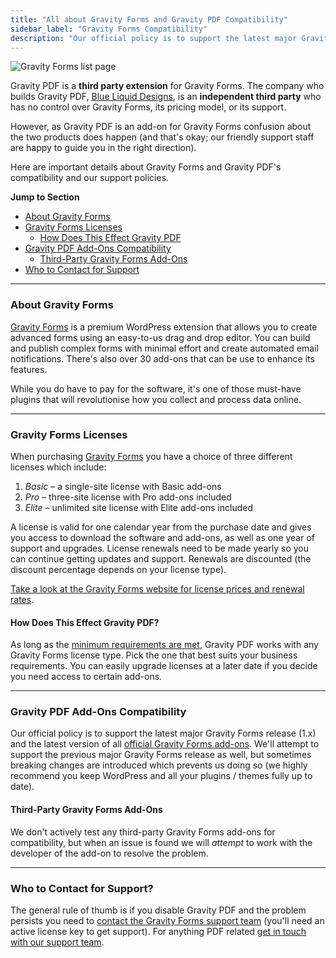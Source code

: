 ```yaml
---
title: "All about Gravity Forms and Gravity PDF Compatibility"
sidebar_label: "Gravity Forms Compatibility"
description: "Our official policy is to support the latest major Gravity Forms release (1.x) and the latest version of all official Gravity Forms add-ons."
---
```


![Gravity Forms list page](https://resources.gravitypdf.com/uploads/2015/10/forms-page.png) 

Gravity PDF is a **third party extension** for Gravity Forms. The company who builds Gravity PDF, [Blue Liquid Designs](http://www.blueliquiddesigns.com.au/), is an **independent third party** who has no control over Gravity Forms, its pricing model, or its support. 

However, as Gravity PDF is an add-on for Gravity Forms confusion about the two products does happen (and that's okay; our friendly support staff are happy to guide you in the right direction). 

Here are important details about Gravity Forms and Gravity PDF's compatibility and our support policies.

**Jump to Section**

* [About Gravity Forms](#about-gravityforms)
* [Gravity Forms Licenses](#gravityforms-licenses)
    * [How Does This Effect Gravity PDF](#how-does-this-effect-gravitypdf)
* [Gravity PDF Add-Ons Compatibility](#gravitypdf-addon-compatibility)
    * [Third-Party Gravity Forms Add-Ons](#third-party-gravityforms-addons)
* [Who to Contact for Support](#who-to-contact-for-support)

---

### About Gravity Forms 

<a href="https://rocketgenius.pxf.io/c/1211356/445235/7938" rel="sponsored">Gravity Forms</a> is a premium WordPress extension that allows you to create advanced forms using an easy-to-us drag and drop editor. You can build and publish complex forms with minimal effort and create automated email notifications. There's also over 30 add-ons that can be use to enhance its features. 

While you do have to pay for the software, it's one of those must-have plugins that will revolutionise how you collect and process data online.

---

### Gravity Forms Licenses 

When purchasing <a href="https://rocketgenius.pxf.io/c/1211356/445235/7938" rel="sponsored">Gravity Forms</a> you have a choice of three different licenses which include:

1. *Basic* – a single-site license with Basic add-ons
1. *Pro* – three-site license with Pro add-ons included
1. *Elite* – unlimited site license with Elite add-ons included

A license is valid for one calendar year from the purchase date and gives you access to download the software and add-ons, as well as one year of support and upgrades. License renewals need to be made yearly so you can continue getting updates and support. Renewals are discounted (the discount percentage depends on your license type). 

<a href="https://rocketgenius.pxf.io/c/1211356/445235/7938?u=https%3A%2F%2Fwww.gravityforms.com%2Fpricing%2F" rel="sponsored">Take a look at the Gravity Forms website for license prices and renewal rates</a>.

#### How Does This Effect Gravity PDF? 

As long as the [minimum requirements are met](user-installation.md#plugin-requirements), Gravity PDF works with any Gravity Forms license type. Pick the one that best suits your business requirements. You can easily upgrade licenses at a later date if you decide you need access to certain add-ons.

---

### Gravity PDF Add-Ons Compatibility 

Our official policy is to support the latest major Gravity Forms release (1.x) and the latest version of all <a href="https://rocketgenius.pxf.io/c/1211356/445235/7938?u=https%3A%2F%2Fwww.gravityforms.com%2Fadd-ons%2F" rel="sponsored">official Gravity Forms add-ons</a>. We'll attempt to support the previous major Gravity Forms release as well, but sometimes breaking changes are introduced which prevents us doing so (we highly recommend you keep WordPress and all your plugins / themes fully up to date).

#### Third-Party Gravity Forms Add-Ons 

We don't actively test any third-party Gravity Forms add-ons for compatibility, but when an issue is found we will *attempt* to work with the developer of the add-on to resolve the problem.

---

### Who to Contact for Support? 

The general rule of thumb is if you disable Gravity PDF and the problem persists you need to <a href="https://rocketgenius.pxf.io/c/1211356/445235/7938?u=https%3A%2F%2Fwww.gravityforms.com%2Fsupport%2F" rel="sponsored">contact the Gravity Forms support team</a> (you'll need an active license key to get support). For anything PDF related [get in touch with our support team](https://gravitypdf.com/support/).